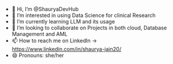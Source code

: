 - 👋 Hi, I’m @ShauryaDevHub
- 👀 I’m interested in using Data Science for clinical Research 
- 🌱 I’m currently learning LLM and its usage 
- 💞️ I’m looking to collaborate on Projects in both cloud, Database Management and AML
- 📫 How to reach me on LinkedIn -> https://www.linkedin.com/in/shaurya-jain20/
- 😄 Pronouns: she/her


<!---
ShauryaDevHub/ShauryaDevHub is a ✨ special ✨ repository because its `README.md` (this file) appears on your GitHub profile.
You can click the Preview link to take a look at your changes.
--->
